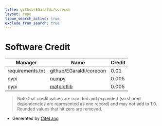 ```yaml
---
title: github/EGaraldi/corecon
layout: repo
tipue_search_active: true
exclude_from_search: true
---
```

# Software Credit

|Manager|Name|Credit|
|-------|----|------|
|requirements.txt|github/EGaraldi/corecon|0.01|
|pypi|[numpy](https://www.numpy.org)|0.005|
|pypi|[matplotlib](https://matplotlib.org)|0.005|


> Note that credit values are rounded and expanded (so shared dependencies are represented as one record) and may not add to 1.0. Rounded values that hit zero are removed.


- Generated by [CiteLang](https://github.com/vsoch/citelang)
